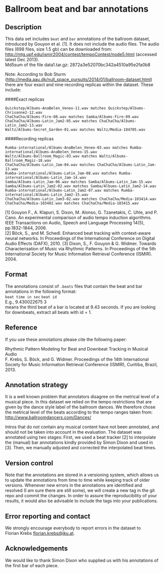 Ballroom beat and bar annotations
===========

Description
------------
This data set includes `beat` and `bar` annotations of the ballroom dataset, introduced by Gouyon et al. [1]. It does not include the audio files. The audio files (698 files, size 1.5 gb) can be downloaded from:  
<http://mtg.upf.edu/ismir2004/contest/tempoContest/node5.html> (accessed latest Dec 2013).   
Md5sum of the file data1.tar.gz: 2872a3e52070bc342a4510a95e2fa0b8

Note: According to Bob Sturm (<http://media.aau.dk/null_space_pursuits/2014/01/ballroom-dataset.html>) there are four exact and nine recording replicas within the dataset. These include:

####Exact replicas

    Quickstep/Albums-AnaBelen_Veneo-11.wav matches Quickstep/Albums-Chrisanne2-12.wav      
    ChaChaCha/Albums-Fire-08.wav matches Samba/Albums-Fire-09.wav      
    ChaChaCha/Albums-Latin_Jam2-05.wav matches ChaChaCha/Albums-Latin_Jam2-13.wav      
    Waltz/Albums-Secret_Garden-01.wav matches Waltz/Media-104705.wav
    
####Recording replicas

    Rumba-international/Albums-AnaBelen_Veneo-03.wav matches Rumba-international/Albums-AnaBelen_Veneo-15.wav      
    Waltz/Albums-Ballroom_Magic-03.wav matches Waltz/Albums-Ballroom_Magic-18.wav      
    ChaChaCha/Albums-Latin_Jam-04.wav matches ChaChaCha/Albums-Latin_Jam-13.wav      
    Rumba-international/Albums-Latin_Jam-08.wav matches Rumba-international/Albums-Latin_Jam-14.wav      
    Samba/Albums-Latin_Jam-06.wav matches Samba/Albums-Latin_Jam-15.wav      
    Samba/Albums-Latin_Jam2-02.wav matches Samba/Albums-Latin_Jam2-14.wav  
    Rumba-international/Albums-Latin_Jam2-07.wav matches Rumba-international/Albums-Latin_Jam2-15.wav      
    ChaChaCha/Albums-Latin_Jam3-02.wav matches ChaChaCha/Media-103414.wav      
    ChaChaCha/Media-103402.wav matches ChaChaCha/Media-103415.wav

[1] Gouyon F., A. Klapuri, S. Dixon, M. Alonso, G. Tzanetakis, C. Uhle, and P.
Cano. An experimental comparison of audio tempo induction
algorithms. IEEE Transactions on Audio, Speech and Language Processing
14(5), pp.1832-1844, 2006.  
[2] Böck, S., and M. Schedl. Enhanced beat tracking with context-aware neural networks. In Proceedings of the International Conference on Digital Audio Effects (DAFX), 2010.
[3] Dixon, S., F. Gouyon & G. Widmer. Towards Characterisation of Music via Rhythmic Patterns. In Proceedings of the 5th International Society for Music Information Retrieval Conference (ISMIR). 2004.


Format
------------
The annotations consist of `.beats` files that contain the beat and bar annotations in the following format:  
`beat time in sec` `beat id`  
E.g., 9.430022675	3  
means the third beat of a bar is located at 9.43 seconds. If you are looking for downbeats, extract all beats with id = 1.

Reference
------------
If you use these annotations please cite the following paper:    

Rhythmic Pattern Modeling for Beat and Downbeat Tracking in Musical Audio  
F. Krebs, S. Böck, and G. Widmer. Proceedings of the 14th International Society for Music Information Retrieval Conference (ISMIR), Curitiba, Brazil, 2013.  
   
Annotation strategy
------------
It is a well known problem that annotators disagree on the metrical level of a musical piece. In this dataset we relied on the tempo restrictions that are given by the dance style label of the ballroom dances. We therefore chose the metrical level of the beats according to the tempo ranges taken from:  
<http://www.ballroomdancers.com/Dances/>

Intros that do not contain any musical content have not been annotated, and should not be taken into account in the evaluation. The dataset was annotated using two stages: First, we used a beat tracker [2] to interpolate the (manual) bar annotations kindly provided by Simon Dixon and used in [3]. Then, we manually adjusted and corrected the interpolated beat times.

Version control
------------
Note that the annotations are stored in a versioning system, which allows us to update the annotations from time to time while keeping track of older versions. Whenever new errors in the annotations are identified and resolved (I am sure there are still some), we will create a new tag in the git repo and commit the changes. In order to assure the reproducibility of your results, it would also be advisable to include the tags into your publications. 

Error reporting and contact
------------
We strongly encourage everybody to report errors in the dataset to  
Florian Krebs <florian.krebs@jku.at>. 

Acknowledgements
------------
We would like to thank Simon Dixon who supplied us with his annotations of the first bar of each piece.

